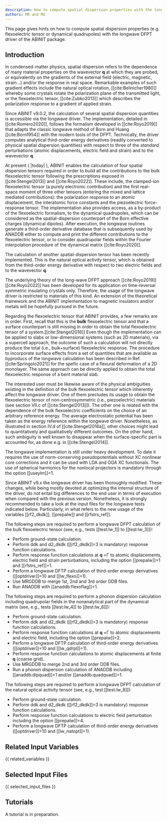 ```yaml
---
description: How to compute spatial dispersion properties with the longwave DFPT approach. 
authors: MR and MS
---
```

<!--- This is the source file for this topics. Can be edited. -->

This page gives hints on how to compute spatial dispersion properties 
(e.g. flexoelectric tensor or dynamical quadrupoles) with the longwave DFPT
driver of the ABINIT package.

## Introduction
In condensed-matter physics, spatial dispersion refers to the dependence of many material
properties on the wavevector **q** at which they are probed, or equivalently on the gradients of the
external field (electric, magnetic, strain...) and/or the response in real space. Remarkable
examples of such gradient effects include the natural optical rotation, [[cite:Belinicher1980]] whereby some crystals
rotate the polarization plane of the transmitted light, or the flexoelectric tensor, [[cite:Zubko2013]] which
describes the polarization response to a gradient of applied strain.

Since ABINIT v9.0.2, the calculation of several spatial dispersion quantities is accessible
via the longwave driver. The implementation, detailed in [[cite:Romero2020]], follows the formalism developed in 
[[cite:Royo2019]] that adapts the classic longwave method of Born and Huang [[cite:Born1954]] with the modern tools of 
the DFPT. Technically, the driver computes analytical third-order energy derivatives (readily converted to physical 
spatial dispersion quantities) with respect to three of the *standard* 
perturbations (atomic displacements, electric field and strain) and to the wavevector **q**. 

At present ( |today| ), ABINIT enables the calculation of four spatial dispersion tensors required 
in order to build all the contributions to the bulk flexoelectric tensor following the prescriptions exposed in [[cite:Stengel2013]] and [[cite:Royo2022]]. 
These include, the clamped-ion flexoelectric tensor (a purely electronic contribution) and the first real-space moment of three other 
tensors (entering the mixed and lattice mediated contributions): the polarization 
response to an atomic displacement, the interatomic force constants and the piezoelectric force-response
tensor. The implementation also provides access, as a by-product of the flexoelectric formalism, to the dynamical 
quadrupoles, which can be considered as the spatial-dispersion counterpart of the Born effective 
charges (dynamical dipoles). After execution, the longwave routines generate a third-order derivative 
database that is subsequently used by ANADDB either to compute and print the different contributions 
to the flexoelectric tensor, or to consider quadrupolar fields within the Fourier interpolation procedure of 
the dynamical matrix [[cite:Royo2020]].

The calculation of another spatial-dispersion tensor has been recently implemented. This is the natural optical activity 
tensor, which is obtained from the third-order energy derivative with respect to two electric fields and to the wavevector **q**.

The underlying theory of the long-wave DFPT approach [[cite:Royo2019]] [[cite:Royo2022]] has been developed for its application on 
time-reversal symmetric insulating crystals only. Therefore, the usage of the longwave driver is restricted to materials
of this kind. An extension of the theoretical framework and the ABINIT implementation to magnetic insulators 
and/or metals will be hopefully pursued in the future. 

Regarding the flexoelectric tensor that ABINIT provides, a few remarks are in order. First, recall that 
this is the **bulk** flexoelectric tensor and that a surface counterpart is still missing in order to obtain 
the total flexoelectric tensor of a system.[[cite:Stengel2016]] Even though the implementation can be applied
to slabs or low-dimensional systems (such as 2D materials), via a supercell approach, the outcome of such a 
calculation will not directly produce the total (i.e., bulk+surface) flexoelectric response. The procedure to 
incorporate surface effects from a set of quantities that are available as byproducs of the longwave calculation
has been described in Ref. [[cite:Springolo2021]] for the spefic case of a flexural deformation of a 2D monolayer.
The same approach can be directly applied to obtain the total flexoelectric response of a bent material slab. 

The interested user must be likewise aware of the physical ambiguities existing in the definition of the bulk 
flexoelectric tensor which inherently affect the longwave driver. One of them precludes its usage to obtain the 
flexoelectric tensor of non-centrosymmetric (i.e., piezoelectric) materials (see section VII.c of [[cite:Stengel2013]]). 
The other one is related with the dependence of the bulk flexoelectric coefficients on the choice of an arbitrary 
reference energy. The average electrostatic potential has been taken as the energy reference 
within the longwave driver. Nonetheless, as illustrated in section IV.d of [[cite:Stengel2016a]], other choices might 
lead to quantitatively and qualitatively different outcomes. On the other hand, such ambiguity is well known to disappear
when the surface-specific part is accounted for, as done e.g. in [[cite:Stengel2014]].

The longwave implementation is still under heavy development. To date it requires the use of norm-conserving 
pseudopotentials without XC nonlinear core corrections and it can be used with LDA and GGA XC functionals. 
The use of spherical harmonics for the nonlocal projectors is mandatory through the option [[useylm]]=1. 

Since ABINIT v9.x the longwave driver has been thoroughly modified. These changes, while being mostly devoted
at optimizing the internal structure of the driver, do not entail big differences to the end user in terms of 
execution when compared with the previous version. Nonetheless, it is strongly recommended to take a look at the input 
files for the longwave tests indicated below. Particularly, in what refers to the new usage of the variables
[[rf2_dkdk]], [[prepalw]] and [[rfstrs_ref]].
  

The following steps are required to perform a longwave DFPT calculation of the bulk flexoelectric tensor
(see, e.g., tests [[test:lw_1]] to [[test:lw_3]]):

* Perform ground-state calculation.
* Perform ddk and d2_dkdk ([[rf2_dkdk]]=3 is mandatory) response function calculations.
* Perform response function calculations at **q** =Γ to atomic displacements, electric field and strain perturbations, 
including the option [[prepalw]]=1 and [[rfstrs_ref]]=1.
* Perform a longwave DFTP calculation of third-order energy derivatives ([[optdriver]]=10 and [[lw_flexo]]=1).
* Use MRGDDB to merge 1st, 2nd and 3rd order DDB files.
* Run ANADDB with [[anaddb:flexoflag]]=1.  

The following steps are required to perform a phonon dispersion calculation including quadrupolar fields in the
nonanalytical part of the dynamical matrix (see, e.g., tests [[test:lw_4]] to [[test:lw_6]]):

* Perform ground-state calculation.
* Perform ddk and d2_dkdk ([[rf2_dkdk]]=3 is mandatory) response function calculations.
* Perform response function calculations at **q** =Γ to atomic displacements and electric field, 
including the option [[prepalw]]=2.
* Perform a longwave DFTP calculation of third-order energy derivatives ([[optdriver]]=10 and [[lw_qdrpl]]=1).
* Perform response function calculations to atomic displacements at finite **q** (coarse grid). 
* Use MRGDDB to merge 2nd and 3rd order DDB files.
* Run a phonon dispersion calculation of ANADDB including [[anaddb:dipquad]]=1 and/or [[anaddb:quadquad]]=1.  

The following steps are required to perform a longwave DFPT calculation of the natural optical activity tensor
(see, e.g., test [[test:lw_8]]):

* Perform ground-state calculation.
* Perform ddk and d2_dkdk ([[rf2_dkdk]]=3 is mandatory) response function calculations.
* Perform response function calculations to electric field perturbation including the option [[prepalw]]=4.
* Perform a longwave DFTP calculation of third-order energy derivatives ([[optdriver]]=10 and [[lw_natopt]]=1).

## Related Input Variables

{{ related_variables }}

## Selected Input Files

{{ selected_input_files }}

## Tutorials

A tutorial is in preparation.

